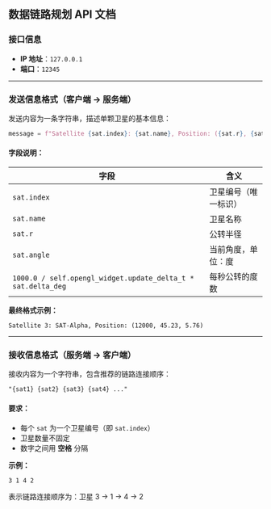 ## 数据链路规划 API 文档

### 接口信息
- **IP 地址**：`127.0.0.1`  
- **端口**：`12345`

---

### 发送信息格式（客户端 → 服务端）

发送内容为一条字符串，描述单颗卫星的基本信息：

```python
message = f"Satellite {sat.index}: {sat.name}, Position: ({sat.r}, {sat.angle:.2f}, {1000.0 / self.opengl_widget.update_delta_t * sat.delta_deg:.2f})"
```

#### 字段说明：

| 字段                                                         | 含义                 |
| ------------------------------------------------------------ | -------------------- |
| `sat.index`                                                  | 卫星编号（唯一标识） |
| `sat.name`                                                   | 卫星名称             |
| `sat.r`                                                      | 公转半径             |
| `sat.angle`                                                  | 当前角度，单位：度   |
| `1000.0 / self.opengl_widget.update_delta_t * sat.delta_deg` | 每秒公转的度数       |

**最终格式示例：**
```
Satellite 3: SAT-Alpha, Position: (12000, 45.23, 5.76)
```

---

### 接收信息格式（服务端 → 客户端）

接收内容为一个字符串，包含推荐的链路连接顺序：

```text
"{sat1} {sat2} {sat3} {sat4} ..."
```

#### 要求：
- 每个 `sat` 为一个卫星编号（即 `sat.index`）
- 卫星数量不固定
- 数字之间用 **空格** 分隔

**示例：**
```
3 1 4 2
```

表示链路连接顺序为：卫星 3 → 1 → 4 → 2

